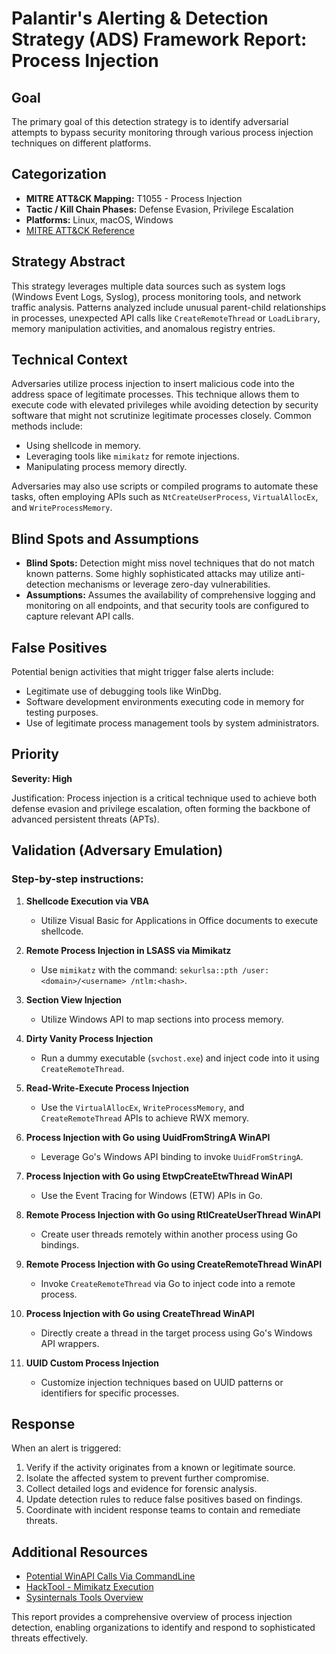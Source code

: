 # Palantir's Alerting & Detection Strategy (ADS) Framework Report: Process Injection

## **Goal**

The primary goal of this detection strategy is to identify adversarial attempts to bypass security monitoring through various process injection techniques on different platforms.

## **Categorization**

- **MITRE ATT&CK Mapping:** T1055 - Process Injection
- **Tactic / Kill Chain Phases:** Defense Evasion, Privilege Escalation
- **Platforms:** Linux, macOS, Windows
- [MITRE ATT&CK Reference](https://attack.mitre.org/techniques/T1055)

## **Strategy Abstract**

This strategy leverages multiple data sources such as system logs (Windows Event Logs, Syslog), process monitoring tools, and network traffic analysis. Patterns analyzed include unusual parent-child relationships in processes, unexpected API calls like `CreateRemoteThread` or `LoadLibrary`, memory manipulation activities, and anomalous registry entries.

## **Technical Context**

Adversaries utilize process injection to insert malicious code into the address space of legitimate processes. This technique allows them to execute code with elevated privileges while avoiding detection by security software that might not scrutinize legitimate processes closely. Common methods include:
- Using shellcode in memory.
- Leveraging tools like `mimikatz` for remote injections.
- Manipulating process memory directly.

Adversaries may also use scripts or compiled programs to automate these tasks, often employing APIs such as `NtCreateUserProcess`, `VirtualAllocEx`, and `WriteProcessMemory`.

## **Blind Spots and Assumptions**

- **Blind Spots:** Detection might miss novel techniques that do not match known patterns. Some highly sophisticated attacks may utilize anti-detection mechanisms or leverage zero-day vulnerabilities.
- **Assumptions:** Assumes the availability of comprehensive logging and monitoring on all endpoints, and that security tools are configured to capture relevant API calls.

## **False Positives**

Potential benign activities that might trigger false alerts include:
- Legitimate use of debugging tools like WinDbg.
- Software development environments executing code in memory for testing purposes.
- Use of legitimate process management tools by system administrators.

## **Priority**

**Severity: High**

Justification: Process injection is a critical technique used to achieve both defense evasion and privilege escalation, often forming the backbone of advanced persistent threats (APTs).

## **Validation (Adversary Emulation)**

### Step-by-step instructions:

1. **Shellcode Execution via VBA**
   - Utilize Visual Basic for Applications in Office documents to execute shellcode.

2. **Remote Process Injection in LSASS via Mimikatz**
   - Use `mimikatz` with the command: `sekurlsa::pth /user:<domain>/<username> /ntlm:<hash>`.

3. **Section View Injection**
   - Utilize Windows API to map sections into process memory.

4. **Dirty Vanity Process Injection**
   - Run a dummy executable (`svchost.exe`) and inject code into it using `CreateRemoteThread`.

5. **Read-Write-Execute Process Injection**
   - Use the `VirtualAllocEx`, `WriteProcessMemory`, and `CreateRemoteThread` APIs to achieve RWX memory.

6. **Process Injection with Go using UuidFromStringA WinAPI**
   - Leverage Go's Windows API binding to invoke `UuidFromStringA`.

7. **Process Injection with Go using EtwpCreateEtwThread WinAPI**
   - Use the Event Tracing for Windows (ETW) APIs in Go.

8. **Remote Process Injection with Go using RtlCreateUserThread WinAPI**
   - Create user threads remotely within another process using Go bindings.

9. **Remote Process Injection with Go using CreateRemoteThread WinAPI**
   - Invoke `CreateRemoteThread` via Go to inject code into a remote process.

10. **Process Injection with Go using CreateThread WinAPI**
    - Directly create a thread in the target process using Go's Windows API wrappers.

11. **UUID Custom Process Injection**
    - Customize injection techniques based on UUID patterns or identifiers for specific processes.

## **Response**

When an alert is triggered:
1. Verify if the activity originates from a known or legitimate source.
2. Isolate the affected system to prevent further compromise.
3. Collect detailed logs and evidence for forensic analysis.
4. Update detection rules to reduce false positives based on findings.
5. Coordinate with incident response teams to contain and remediate threats.

## **Additional Resources**

- [Potential WinAPI Calls Via CommandLine](https://example.com/winapi-calls)
- [HackTool - Mimikatz Execution](https://github.com/gentilkiwi/mimikatz)
- [Sysinternals Tools Overview](https://docs.microsoft.com/en-us/sysinternals/)

This report provides a comprehensive overview of process injection detection, enabling organizations to identify and respond to sophisticated threats effectively.